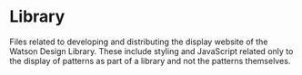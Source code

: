 # Library

Files related to developing and distributing the display website of the Watson Design Library. These include styling and JavaScript related only to the display of patterns as part of a library and not the patterns themselves.

